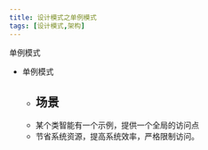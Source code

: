 ```yaml
---
title: 设计模式之单例模式
tags: [设计模式,架构]
---
```


单例模式
<!-- more -->

- 单例模式
  - 场景
    - 
  - 某个类智能有一个示例，提供一个全局的访问点
  - 节省系统资源，提高系统效率，严格限制访问。